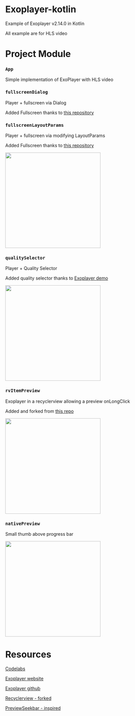# Exoplayer-kotlin

Example of Exoplayer v2.14.0 in Kotlin

All example are for HLS video

# Project Module

### `App`

Simple implementation of ExoPlayer with HLS video
   
### `fullscreenDialog`
 
Player + fullscreen via Dialog

Added Fullscreen thanks to [this repository](https://github.com/GeoffLedak/ExoplayerFullscreen)

### `fullscreenLayoutParams`

Player + fullscreen via modifying LayoutParams

Added Fullscreen thanks to [this repository](https://github.com/danyalstd/fullscreen-exoplayer)

<img src="https://github.com/yoobi/exoplayer-kotlin/blob/master/Screenshots/fullscreen_layout_params.png" width="300" />


### `qualitySelector`

Player + Quality Selector

Added quality selector thanks to [Exoplayer demo](https://github.com/google/ExoPlayer/tree/release-v2/demos/main/src/main/java/com/google/android/exoplayer2/demo)

<img src="https://github.com/yoobi/exoplayer-kotlin/blob/master/Screenshots/quality_selector.png" width="300" />


### `rvItemPreview`

Exoplayer in a recyclerview allowing a preview onLongClick

Added and forked from [this repo](https://github.com/mitchtabian/Video-Player-RecyclerView)

<img src="https://github.com/yoobi/exoplayer-kotlin/blob/master/Screenshots/rv_item_preview.png" width="300" />

### `nativePreview`

Small thumb above progress bar

<img src="https://github.com/yoobi/exoplayer-kotlin/blob/master/Screenshots/native_preview.png" width="300" />


# Resources

[Codelabs](https://codelabs.developers.google.com/codelabs/exoplayer-intro/#0)

[Exoplayer website](https://exoplayer.dev/)

[Exoplayer github](https://github.com/google/ExoPlayer)

[Recyclerview - forked](https://github.com/mitchtabian/Video-Player-RecyclerView)

[PreviewSeekbar - inspired](https://github.com/rubensousa/PreviewSeekBar)
